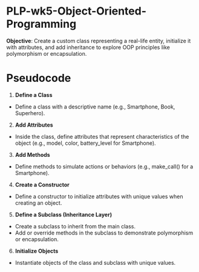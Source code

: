 # PLP-wk5-Object-Oriented-Programming

**Objective**: Create a custom class representing a real-life entity, initialize it with attributes, and add inheritance to explore OOP principles like polymorphism or encapsulation.

# Pseudocode
1. **Define a Class**
- Define a class with a descriptive name (e.g., Smartphone, Book, Superhero).
2. **Add Attributes**
- Inside the class, define attributes that represent characteristics of the object (e.g., model, color, battery_level for Smartphone).
3. **Add Methods**
- Define methods to simulate actions or behaviors (e.g., make_call() for a Smartphone).
4. **Create a Constructor**
- Define a constructor to initialize attributes with unique values when creating an object.
5. **Define a Subclass (Inheritance Layer)**
- Create a subclass to inherit from the main class.
- Add or override methods in the subclass to demonstrate polymorphism or encapsulation.
6. **Initialize Objects**
- Instantiate objects of the class and subclass with unique values.

